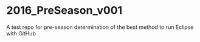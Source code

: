 # 2016_PreSeason_v001
A test repo for pre-season determination of the best method to run Eclipse with GitHub
